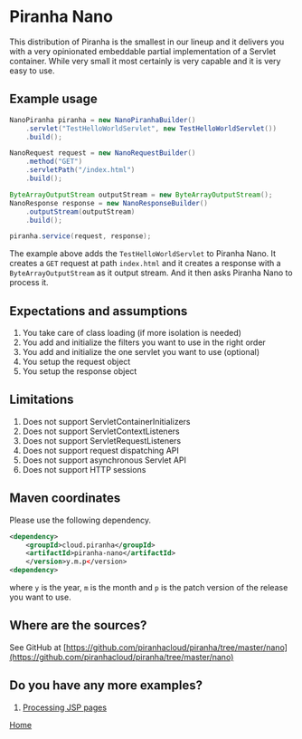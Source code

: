 # Piranha Nano

This distribution of Piranha is the smallest in our lineup and it delivers you
with a very opinionated embeddable partial implementation of a Servlet container.
While very small it most certainly is very capable and it is very easy to use.

## Example usage

```java
NanoPiranha piranha = new NanoPiranhaBuilder()
    .servlet("TestHelloWorldServlet", new TestHelloWorldServlet())
    .build();

NanoRequest request = new NanoRequestBuilder()
    .method("GET")
    .servletPath("/index.html")
    .build();

ByteArrayOutputStream outputStream = new ByteArrayOutputStream();
NanoResponse response = new NanoResponseBuilder()
    .outputStream(outputStream)
    .build();

piranha.service(request, response);
```

The example above adds the `TestHelloWorldServlet` to Piranha Nano. It creates
a `GET` request at path `index.html` and it creates a response with a
`ByteArrayOutputStream` as it output stream. And it then asks Piranha Nano to
process it.

## Expectations and assumptions

1. You take care of class loading (if more isolation is needed)
1. You add and initialize the filters you want to use in the right order
1. You add and initialize the one servlet you want to use (optional)
1. You setup the request object
1. You setup the response object

## Limitations

1. Does not support ServletContainerInitializers
1. Does not support ServletContextListeners
1. Does not support ServletRequestListeners
1. Does not support request dispatching API
1. Does not support asynchronous Servlet API
1. Does not support HTTP sessions

## Maven coordinates

Please use the following dependency.

````xml
<dependency>
    <groupId>cloud.piranha</groupId>
    <artifactId>piranha-nano</artifactId>
    </version>y.m.p</version>
<dependency>
````

where `y` is the year, `m` is the month and `p` is the patch version of the
release you want to use.

## Where are the sources?

See GitHub at
[https://github.com/piranhacloud/piranha/tree/master/nano](https://github.com/piranhacloud/piranha/tree/master/nano)

## Do you have any more examples?

1. [Processing JSP pages](pages.md)

[Home](../overview.md)
